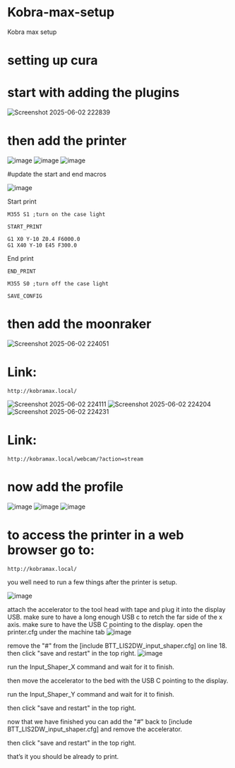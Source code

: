 # Kobra-max-setup
Kobra max setup

# setting up cura

# start with adding the plugins
![Screenshot 2025-06-02 222839](https://github.com/user-attachments/assets/55c25df5-cda9-4d0b-b65c-8bbac704e96d)

# then add the printer 

![image](https://github.com/user-attachments/assets/ff072211-a4d5-41db-82dd-cabd8c92e417)
![image](https://github.com/user-attachments/assets/fe55e9f6-5a4e-4fb4-8df3-1dcf0d83f285)
![image](https://github.com/user-attachments/assets/781da1c1-3ff8-4473-8c4b-5a7ee1f09e02)

#update the start and end macros

![image](https://github.com/user-attachments/assets/78f65fd6-c119-4e27-8748-a6c3cba1303f)

Start print
```
M355 S1 ;turn on the case light

START_PRINT

G1 X0 Y-10 Z0.4 F6000.0
G1 X40 Y-10 E45 F300.0
```
End print
```
END_PRINT

M355 S0 ;turn off the case light

SAVE_CONFIG
```

# then add the moonraker

![Screenshot 2025-06-02 224051](https://github.com/user-attachments/assets/a548d12f-a714-4e35-94e7-b7b6a28832da)

# Link: 
``` http://kobramax.local/ ```

![Screenshot 2025-06-02 224111](https://github.com/user-attachments/assets/35178177-2593-4cf2-bea9-ae9fea51fbee)
![Screenshot 2025-06-02 224204](https://github.com/user-attachments/assets/85c592fa-0a2f-4057-ab5b-4f405ecd14fc)
![Screenshot 2025-06-02 224231](https://github.com/user-attachments/assets/249b2344-20b7-49e2-bf05-f9e8d979d26c)

# Link: 
```http://kobramax.local/webcam/?action=stream ```

# now add the profile
![image](https://github.com/user-attachments/assets/6a726b6d-96d6-4326-8dd1-542da321da8f)
![image](https://github.com/user-attachments/assets/39323369-fd58-4b16-a5b7-2a711e3a27a6)
![image](https://github.com/user-attachments/assets/9a0ae071-c802-4602-8adf-08e7c0d4b6a7)


# to access the printer in a web browser go to:
```http://kobramax.local/```

you well need to run a few things after the printer is setup. 

![image](https://github.com/user-attachments/assets/19d5a3d8-8ee9-4dca-ba47-8e7f0f39f155)

attach the accelerator to the tool head with tape and plug it into the display USB.
make sure to have a long enough USB c to retch the far side of the x axis. 
make sure to have the USB C pointing to the display. 
open the printer.cfg under the machine tab
![image](https://github.com/user-attachments/assets/6b180ca8-3044-455c-bc81-998fa2d32d25)

remove the "#" from the [include BTT_LIS2DW_input_shaper.cfg] on line 18. then click "save and restart" in the top right.
![image](https://github.com/user-attachments/assets/3faacf76-2ec8-49af-97f8-7ec7e55490d7)

run the Input_Shaper_X command and wait for it to finish.

then move the accelerator to the bed with the USB C pointing to the display. 

run the Input_Shaper_Y command and wait for it to finish.

then click "save and restart" in the top right.

now that we have finished you can add the "#" back to [include BTT_LIS2DW_input_shaper.cfg] and remove the accelerator. 

then click "save and restart" in the top right.

that’s it you should be already to print. 




